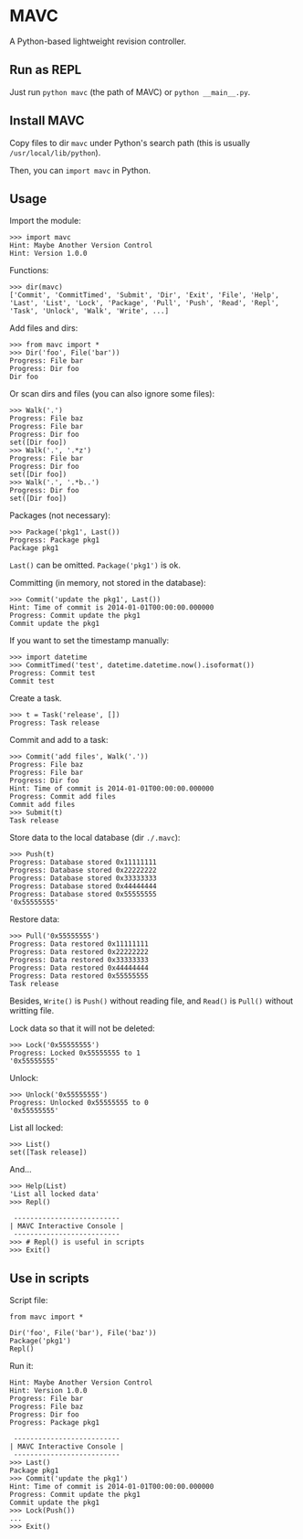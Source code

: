 MAVC
====

A Python-based lightweight revision controller.

Run as REPL
----

Just run `python mavc` (the path of MAVC) or `python __main__.py`.

Install MAVC
----

Copy files to dir `mavc` under Python's search path (this is usually `/usr/local/lib/python`).

Then, you can `import mavc` in Python.

Usage
----

Import the module:

    >>> import mavc
    Hint: Maybe Another Version Control
    Hint: Version 1.0.0

Functions:

    >>> dir(mavc)
    ['Commit', 'CommitTimed', 'Submit', 'Dir', 'Exit', 'File', 'Help', 'Last', 'List', 'Lock', 'Package', 'Pull', 'Push', 'Read', 'Repl', 'Task', 'Unlock', 'Walk', 'Write', ...]

Add files and dirs:

    >>> from mavc import *
    >>> Dir('foo', File('bar'))
    Progress: File bar
    Progress: Dir foo
    Dir foo

Or scan dirs and files (you can also ignore some files):

    >>> Walk('.')
    Progress: File baz
    Progress: File bar
    Progress: Dir foo
    set([Dir foo])
    >>> Walk('.', '.*z')
    Progress: File bar
    Progress: Dir foo
    set([Dir foo])
    >>> Walk('.', '.*b..')
    Progress: Dir foo
    set([Dir foo])

Packages (not necessary):

    >>> Package('pkg1', Last())
    Progress: Package pkg1
    Package pkg1

`Last()` can be omitted. `Package('pkg1')` is ok.

Committing (in memory, not stored in the database):

    >>> Commit('update the pkg1', Last())
    Hint: Time of commit is 2014-01-01T00:00:00.000000
    Progress: Commit update the pkg1
    Commit update the pkg1

If you want to set the timestamp manually:

    >>> import datetime
    >>> CommitTimed('test', datetime.datetime.now().isoformat())
    Progress: Commit test
    Commit test

Create a task.

    >>> t = Task('release', [])
    Progress: Task release

Commit and add to a task:

    >>> Commit('add files', Walk('.'))
    Progress: File baz
    Progress: File bar
    Progress: Dir foo
    Hint: Time of commit is 2014-01-01T00:00:00.000000
    Progress: Commit add files
    Commit add files
    >>> Submit(t)
    Task release

Store data to the local database (dir `./.mavc`):

    >>> Push(t)
    Progress: Database stored 0x11111111
    Progress: Database stored 0x22222222
    Progress: Database stored 0x33333333
    Progress: Database stored 0x44444444
    Progress: Database stored 0x55555555
    '0x55555555'

Restore data:

    >>> Pull('0x55555555')
    Progress: Data restored 0x11111111
    Progress: Data restored 0x22222222
    Progress: Data restored 0x33333333
    Progress: Data restored 0x44444444
    Progress: Data restored 0x55555555
    Task release

Besides, `Write()` is `Push()` without reading file, and `Read()` is `Pull()` without writting file.

Lock data so that it will not be deleted:

    >>> Lock('0x55555555')
    Progress: Locked 0x55555555 to 1
    '0x55555555'

Unlock:

    >>> Unlock('0x55555555')
    Progress: Unlocked 0x55555555 to 0
    '0x55555555'

List all locked:

    >>> List()
    set([Task release])

And...

    >>> Help(List)
    'List all locked data'
    >>> Repl()
    
     --------------------------
    | MAVC Interactive Console |
     --------------------------
    >>> # Repl() is useful in scripts
    >>> Exit()

Use in scripts
----

Script file:

    from mavc import *
    
    Dir('foo', File('bar'), File('baz'))
    Package('pkg1')
    Repl()

Run it:

    Hint: Maybe Another Version Control
    Hint: Version 1.0.0
    Progress: File bar
    Progress: File baz
    Progress: Dir foo
    Progress: Package pkg1
    
     --------------------------
    | MAVC Interactive Console |
     --------------------------
    >>> Last()
    Package pkg1
    >>> Commit('update the pkg1')
    Hint: Time of commit is 2014-01-01T00:00:00.000000
    Progress: Commit update the pkg1
    Commit update the pkg1
    >>> Lock(Push())
    ...
    >>> Exit()
